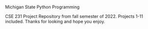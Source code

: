 Michigan State Python Programming

CSE 231 Project Repository from fall semester of 2022. Projects 1-11 included.
Thanks for looking and hope you enjoy.
